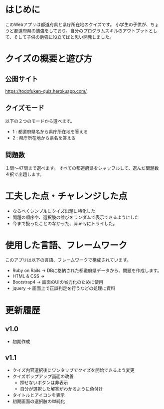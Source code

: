 # はじめに
このWebアプリは都道府県と県庁所在地のクイズです。
小学生の子供が、ちょうど都道府県の勉強をしており、自分のプログラムスキルのアウトプットとして、そして子供の勉強に役立てばと思い開発しました。

# クイズの概要と遊び方

## 公開サイト
https://todofuken-quiz.herokuapp.com/

## クイズモード
以下の２つのモードから選べます。
- 1 : 都道府県名から県庁所在地を答える
- 2 : 県庁所在地から県名を答える

## 問題数
１問〜47問まで選べます。
すべての都道府県をシャッフルして、選んだ問題数４択で出題します。

# 工夫した点・チャレンジした点
- なるべくシンプルにクイズ出題に特化した
- 問題の順序や、選択肢の並びをランダムで表示できるようにした
- 今まで扱ったことのなかった、jqueryにトライした。

# 使用した言語、フレームワーク
このアプリは以下の言語、フレームワークで構成されています。
- Ruby on Rails -> DBに格納された都道府県データから、問題を作成します。
- HTML & CSS -> 
- Bootstrap4 -> 画面のUIの省力化のために使用 
- jquery -> 画面上で正誤判定を行うなどの処理に資料

# 更新履歴
## v1.0
- 初期作成
## v1.1
- クイズ内容選択後にワンタップでクイズを開始できるよう変更
- クイズポップアップ画面の改善
  - 押せないボタンは非表示
  - 自分が選択した解答がわかるように色付け
- タイトルとアイコンを表示
- 初期画面の選択肢の単純化